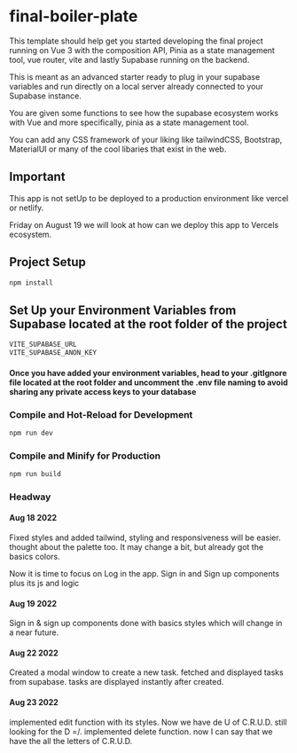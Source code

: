 # final-boiler-plate

This template should help get you started developing the final project running on Vue 3 with the composition API, Pinia as a state management tool, vue router, vite and lastly Supabase running on the backend.

This is meant as an advanced starter ready to plug in your supabase variables and run directly on a local server already connected to your Supabase instance. 

You are given some functions to see how the supabase ecosystem works with Vue and more specifically, pinia as a state management tool.

You can add any CSS framework of your liking like tailwindCSS, Bootstrap, MaterialUI or many of the cool libaries that exist in the web. 

## Important
This app is not setUp to be deployed to a production environment like vercel or netlify. 

Friday on August 19 we will look at how can we deploy this app to Vercels ecosystem.


## Project Setup

```sh
npm install
```

## Set Up your Environment Variables from Supabase located at the root folder of the project

```sh
VITE_SUPABASE_URL
VITE_SUPABASE_ANON_KEY 
```
#### Once you have added your environment variables, head to your .gitIgnore file located at the root folder and uncomment the .env file naming to avoid sharing any private access keys to your database

### Compile and Hot-Reload for Development

```sh
npm run dev
```

### Compile and Minify for Production

```sh
npm run build
```

### Headway

#### Aug 18 2022
Fixed styles and added tailwind, styling and responsiveness will be easier.
thought about the palette too. It may change a bit, but already got the basics colors.

Now it is time to focus on Log in the app. Sign in and Sign up components plus its js and logic

#### Aug 19 2022
Sign in & sign up components done with basics styles which will change in a near future. 

#### Aug 22 2022
Created a modal window to create a new task.
fetched and displayed tasks from supabase. tasks are displayed instantly after created.

#### Aug 23 2022
implemented edit function with its styles. Now we have de U of C.R.U.D. still looking for the D =/.
implemented delete function. now I can say that we have the  all the letters of C.R.U.D.
